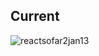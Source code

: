 ## Current
![reactsofar2jan13](https://github.com/choiIsabelle/locationdatabase/assets/67203277/ed6d040c-9625-468b-8fe1-b5eba53714de)



